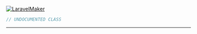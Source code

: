 <a href='https://github.com/ajthinking/archetype/blob/master/src/Endpoints/Laravel/LaravelMaker.php'>![LaravelMaker](https://img.shields.io/badge/-LaravelMaker-blue)
```php
// UNDOCUMENTED CLASS
```
<hr>